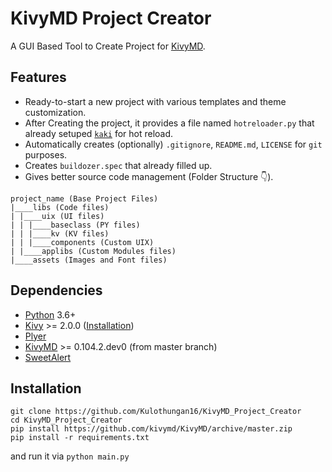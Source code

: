 # KivyMD Project Creator
A GUI Based Tool to Create Project for [KivyMD](https://github.com/kivymd/KivyMD).

## Features
* Ready-to-start a new project with various templates and theme customization.
* After Creating the project, it provides a file named `hotreloader.py` that already setuped [`kaki`](https://github.com/tito/kaki/) for hot reload.
* Automatically creates (optionally) `.gitignore`, `README.md`, `LICENSE` for `git` purposes.
* Creates `buildozer.spec` that already filled up.
* Gives better source code management (Folder Structure 👇).
```
project_name (Base Project Files)
|____libs (Code files)
| |____uix (UI files)
| | |____baseclass (PY files)
| | |____kv (KV files)
| | |____components (Custom UIX)
| |____applibs (Custom Modules files)
|____assets (Images and Font files)
```

## Dependencies
- [Python](https://www.python.org/) 3.6+
- [Kivy](https://github.com/kivy/kivy) >= 2.0.0 ([Installation](https://kivy.org/doc/stable/gettingstarted/installation.html))
- [Plyer](https://github.com/kivy/plyer)
- [KivyMD](https://github.com/kivymd/KivyMD) >= 0.104.2.dev0 (from master branch)
- [SweetAlert](https://github.com/kivymd-extensions/sweetalert)

## Installation
```
git clone https://github.com/Kulothungan16/KivyMD_Project_Creator
cd KivyMD_Project_Creator
pip install https://github.com/kivymd/KivyMD/archive/master.zip
pip install -r requirements.txt
```
and run it via `python main.py`
